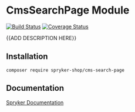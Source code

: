 # CmsSearchPage Module
[![Build Status](https://travis-ci.org/spryker-shop/cms-search-page.svg)](https://travis-ci.org/spryker-shop/cms-search-page)
[![Coverage Status](https://coveralls.io/repos/github/spryker-shop/cms-search-page/badge.svg)](https://coveralls.io/github/spryker-shop/cms-search-page)

{{ADD DESCRIPTION HERE}}

## Installation

```
composer require spryker-shop/cms-search-page
```

## Documentation

[Spryker Documentation](https://academy.spryker.com/developing_with_spryker/module_guide/modules.html)
